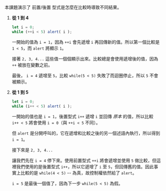 本課題演示了 前置/後置 型式是怎麼在比較時導致不同結果。

1. **從 1 到 4**

    ```js run
    let i = 0;
    while (++i < 5) alert( i );
    ```

    一開始的值為 `i = 1`，因為 `++i` 會先遞增 `i` 再回傳新的值。所以第一個比較是 `1 < 5`，而 `alert` 將顯示 `1`。

    接著 `2, 3, 4...` 這些值一個個顯示出來。比較總是會使用遞增後的值，因為 `++` 被放在變數之前。

    最後， `i = 4` 遞增至 `5`，比較 `while(5 < 5)` 失敗了而迴圈停止，所以 `5` 不會被顯示。
2. **從 1 到 5**

    ```js run
    let i = 0;
    while (i++ < 5) alert( i );
    ```

    一開始的值也是 `i = 1`，後置型式 `i++` 遞增 `i` 並回傳 *原本* 的值，所以比較 `i++ < 5` 將會使用 `i = 0`（與 `++i < 5` 不同）。

    但 `alert` 是分開呼叫的，它在遞增和比較之後的另一個述語內執行，所以得到 `i = 1`。

    接下來是 `2, 3, 4...`

    讓我們先在 `i = 4` 停下來。使用前置型式 `++i` 將會遞增並使用 `5` 做比較，但這裡我們使用的是後置型式 `i++`，所以它遞增了 `i` 至 `5`，但回傳舊的值。因此事實上比較的是 `while(4 < 5)` -- 為真，故控制權依然給了 `alert`。

    `i = 5` 是最後一個值了，因為下一步 `while(5 < 5)` 為假。

